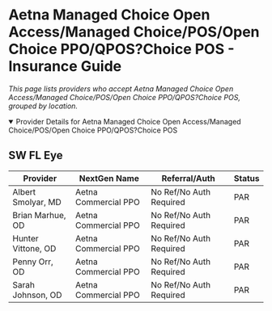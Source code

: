 # Aetna Managed Choice Open Access/Managed Choice/POS/Open Choice PPO/QPOS?Choice POS - Insurance Guide

*This page lists providers who accept Aetna Managed Choice Open Access/Managed Choice/POS/Open Choice PPO/QPOS?Choice POS, grouped by location.*

<details open><summary>Provider Details for Aetna Managed Choice Open Access/Managed Choice/POS/Open Choice PPO/QPOS?Choice POS</summary>

## SW FL Eye

| Provider | NextGen Name | Referral/Auth | Status |
|----------|-------------|--------------|--------|
| Albert Smolyar, MD | Aetna Commercial PPO | No Ref/No Auth Required | PAR |
| Brian Marhue, OD | Aetna Commercial PPO | No Ref/No Auth Required | PAR |
| Hunter Vittone, OD | Aetna Commercial PPO | No Ref/No Auth Required | PAR |
| Penny Orr, OD | Aetna Commercial PPO | No Ref/No Auth Required | PAR |
| Sarah Johnson, OD | Aetna Commercial PPO | No Ref/No Auth Required | PAR |

</details>

